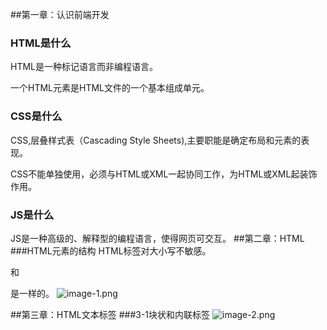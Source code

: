 ##第一章：认识前端开发
### HTML是什么
HTML是一种标记语言而非编程语言。

一个HTML元素是HTML文件的一个基本组成单元。

### CSS是什么
CSS,层叠样式表（Cascading Style Sheets),主要职能是确定布局和元素的表现。

CSS不能单独使用，必须与HTML或XML一起协同工作，为HTML或XML起装饰作用。

### JS是什么
JS是一种高级的、解释型的编程语言，使得网页可交互。
##第二章：HTML
###HTML元素的结构
HTML标签对大小写不敏感。<p>和<P>是一样的。
![image-1.png](./image-1.png)





##第三章：HTML文本标签
###3-1块状和内联标签
![image-2.png](./image-2.png)
